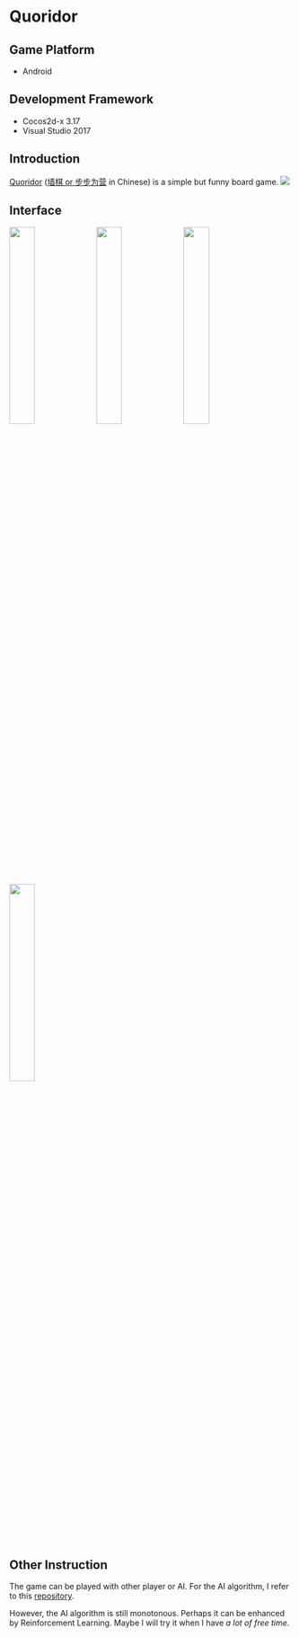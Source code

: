 # Quoridor
## Game Platform
- Android
## Development Framework
- Cocos2d-x 3.17
- Visual Studio 2017
## Introduction
[Quoridor](https://en.wikipedia.org/wiki/Quoridor) ([墙棋 or 步步为营](https://baike.baidu.com/item/%E6%AD%A5%E6%AD%A5%E4%B8%BA%E8%90%A5/4874) in Chinese) is a simple but funny board game. 
![](https://github.com/XuyangGuo/Quoridor_Cocos2dx/blob/master/ReadmeRef/img4.jpg)

## Interface
<img src="https://github.com/XuyangGuo/Quoridor_Cocos2dx/blob/master/ReadmeRef/img0.jpg" width = 30% height = 30% />
<img src="https://github.com/XuyangGuo/Quoridor_Cocos2dx/blob/master/ReadmeRef/img1.jpg" width = 30% height = 30% />
<img src="https://github.com/XuyangGuo/Quoridor_Cocos2dx/blob/master/ReadmeRef/img2.jpg" width = 30% height = 30% />
<img src="https://github.com/XuyangGuo/Quoridor_Cocos2dx/blob/master/ReadmeRef/img3.jpg" width = 30% height = 30% />

## Other Instruction
The game can be played with other player or AI. For the AI algorithm, I refer to this [repository](https://github.com/huangmubin/Quoridor).

However, the AI algorithm is still monotonous. Perhaps it can be enhanced by Reinforcement Learning. Maybe I will try it when I have *a lot of free time*.

